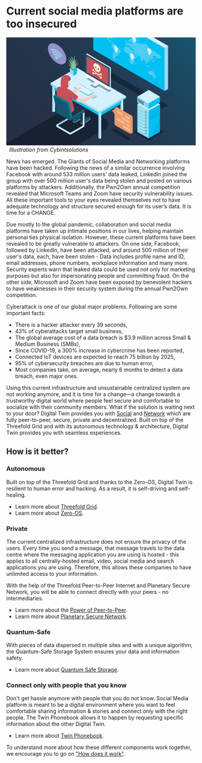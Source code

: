 # Current social media platforms are too insecured

![](img/cyber_security.jpeg) 
*Illustration from Cybintsolutions*

News has emerged. The Giants of Social Media and Networking platforms have been hacked. Following the news of a similar occurrence involving Facebook with around 533 million users' data leaked, LinkedIn joined the group with over 500 million user's data being stolen and posted on various platforms by attackers. Additionally, the Pwn2Own annual competition revealed that Microsoft Teams and Zoom have security vulnerability issues. All these important tools to your eyes revealed themselves not to have adequate technology and structure secured enough for its user’s data. It is time for a CHANGE. 

Due mostly to the global pandemic, collaboration and social media platforms have taken up intimate positions in our lives, helping maintain personal ties physical isolation. However, these current platforms have been revealed to be greatly vulnerable to attackers. On one side, Facebook, followed by LinkedIn, have been attacked, and around 500 million of their user's data, each, have been stolen - Data includes profile name and ID, email addresses, phone numbers, workplace information and many more. Security experts warn that leaked data could be used not only for marketing purposes but also for impersonating people and committing fraud. On the other side, Microsoft and Zoom have been exposed by benevolent hackers to have weaknesses in their security system during the annual Pwn2Own competition. 

Cyberattack is one of our global major problems. Following are some important facts: 
- There is a hacker attacker every 39 seconds, 
- 43% of cyberattacks target small business, 
- The global average cost of a data breach is $3.9 million across Small & Medium Business (SMBs),
- Since COVID-19, a 300% increase in cybercrime has been reported, 
- Connected IoT devices are expected to reach 75 billion by 2025, 
- 95% of cybersecurity breaches are due to human error, 
- Most companies take, on average, nearly 6 months to detect a data breach, even major ones. 

Using this current infrastructure and unsustainable centralized system are not working anymore, and it is time for a change—a change towards a trustworthy digital world where people feel secure and comfortable to socialize with their community members. 
What if the solution is waiting next to your door? Digital Twin provides you with [Social](social_experience) and [Network](network_experience) which are fully peer-to-peer, secure, private and decentralized. Built on top of the Threefold Grid and with its autonomous technology & architecture, Digital Twin provides you with seamless experiences.

## How is it better?

### Autonomous 

Built on top of the Threefold Grid and thanks to the Zero-OS, Digital Twin is resilient to human error and hacking. As a result, it is self-driving and self-healing. 

- Learn more about [Threefold Grid](twin_architecture).
- Learn more about [Zero-OS](threefold:zos).

### Private 

The current centralized infrastructure does not ensure the privacy of the users. Every time you send a message, that message travels to the data centre where the messaging application you are using is hosted - this applies to all centrally-hosted email, video, social media and search applications you are using. Therefore, this allows these companies to have unlimited access to your information. 

With the help of the Threefold Peer-to-Peer Internet and Planetary Secure Network, you will be able to connect directly with your peers - no intermediaries. 

- Learn more about the [Power of Peer-to-Peer](power_of_p2p).
- Learn more about [Planetary Secure Network](planetary_secure_network).

### Quantum-Safe

With pieces of data dispersed in multiple sites and with a unique algorithm, the Quantum-Safe Storage System ensures your data and information safety. 

- Learn more about [Quantum Safe Storage](qsstoragesystem).

### Connect only with people that you know 

Don't get hassle anymore with people that you do not know. Social Media platform is meant to be a digital environment where you want to feel comfortable sharing information & stories and connect only with the right people. The Twin Phonebook allows it to happen by requesting specific information about the other Digital Twin. 

- Learn more about [Twin Phonebook](phonebook).

To understand more about how these different components work together, we encourage you to go on ["How does it work"](howdoesitwork). 


